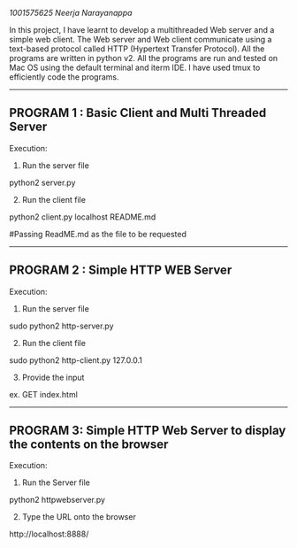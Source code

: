 *1001575625
Neerja Narayanappa*

In this project, I have learnt to develop a multithreaded Web server and a simple web client. The Web server and Web client communicate using a text-based protocol called HTTP (Hypertext Transfer Protocol). All the programs are written in python v2. All the programs are run and tested on Mac OS using the default terminal and iterm IDE. I have used tmux to efficiently code the programs.

---------------------------------------------------
PROGRAM 1 : Basic Client and Multi Threaded Server
---------------------------------------------------

Execution:

1. Run the server file

python2 server.py

2. Run the client file

python2 client.py localhost README.md

#Passing ReadME.md as the file to be requested


------------------------------------------------------
PROGRAM 2 : Simple HTTP WEB Server
------------------------------------------------------

Execution:

1. Run the server file

sudo python2 http-server.py

2. Run the client file

sudo python2 http-client.py 127.0.0.1

3. Provide the input

ex. GET index.html

-----------------------------------------------------------------------
PROGRAM 3: Simple HTTP Web Server to display the contents on the browser
------------------------------------------------------------------------

Execution:

1. Run the Server file

python2 httpwebserver.py

2. Type the URL onto the browser

http://localhost:8888/
